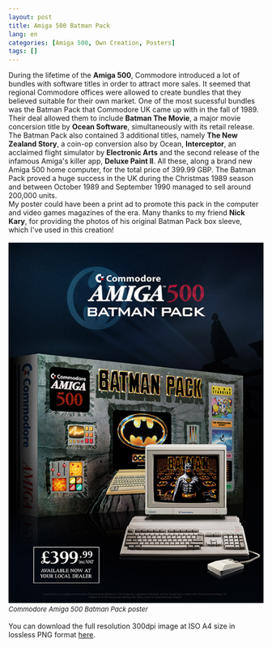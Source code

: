 ```yaml
---
layout: post
title: Amiga 500 Batman Pack
lang: en
categories: [Amiga 500, Own Creation, Posters]
tags: []
---
```


During the lifetime of the **Amiga 500**, Commodore introduced a lot of bundles with software titles in order to attract more sales. It seemed that regional Commodore offices were allowed to create bundles that they believed suitable for their own market. One of the most sucessful bundles was the Batman Pack that Commodore UK came up with in the fall of 1989. Their deal allowed them to include **Batman The Movie**, a major movie concersion title by **Ocean Software**, simultaneously with its retail release.<br>
The Batman Pack also contained 3 additional titles, namely **The New Zealand Story**, a coin-op conversion also by Ocean, **Interceptor**, an acclaimed flight simulator by **Electronic Arts** and the second release of the infamous Amiga's killer app, **Deluxe Paint II**. All these, along a brand new Amiga 500 home computer, for the total price of 399.99 GBP. The Batman Pack proved a huge success in the UK during the Christmas 1989 season and between October 1989 and September 1990 managed to sell around 200,000 units.<br>
My poster could have been a print ad to promote this pack in the computer and video games magazines of the era. Many thanks to my friend **Nick Kary**, for providing the photos of his original Batman Pack box sleeve, which I've used in this creation!<br><br>
<img src="\assets\img\post_previews\42-Amiga-500-batman-pack-poster.jpg"><br>
<span style="font-size:small; font-style: italic">Commodore Amiga 500 Batman Pack poster</span>
<br><br>
You can download the full resolution 300dpi image at ISO A4 size in lossless PNG format <a href="https://app.box.com/s/i142pmv0r2lifgpybjvyj90q4g4g6hu6" target="_blank">here</a>.
<br><br>
